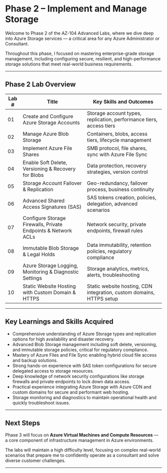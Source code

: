 # Phase 2 – Implement and Manage Storage

Welcome to Phase 2 of the AZ-104 Advanced Labs, where we dive deep into Azure Storage services — a critical area for any Azure Administrator or Consultant. 

Throughout this phase, I focused on mastering enterprise-grade storage management, including configuring secure, resilient, and high-performance storage solutions that meet real-world business requirements.

---

## Phase 2 Lab Overview

| Lab # | Title                                                        | Key Skills and Outcomes                                                   |
|-------|--------------------------------------------------------------|--------------------------------------------------------------------------|
| 01    | Create and Configure Azure Storage Accounts                  | Storage account types, replication, performance tiers, access tiers      |
| 02    | Manage Azure Blob Storage                                    | Containers, blobs, access tiers, lifecycle management                    |
| 03    | Implement Azure File Shares                                  | SMB protocol, file shares, sync with Azure File Sync                     |
| 04    | Enable Soft Delete, Versioning & Recovery for Blobs          | Data protection, recovery strategies, version control                    |
| 05    | Storage Account Failover & Replication                       | Geo-redundancy, failover process, business continuity                    |
| 06    | Advanced Shared Access Signatures (SAS)                      | SAS tokens creation, policies, delegation, advanced scenarios            |
| 07    | Configure Storage Firewalls, Private Endpoints & Network ACLs| Network security, private endpoints, firewall rules                      |
| 08    | Immutable Blob Storage & Legal Holds                         | Data immutability, retention policies, regulatory compliance             |
| 09    | Azure Storage Logging, Monitoring & Diagnostic Settings      | Storage analytics, metrics, alerts, troubleshooting                      |
| 10    | Static Website Hosting with Custom Domain & HTTPS            | Static website hosting, CDN integration, custom domains, HTTPS setup     |

---

## Key Learnings and Skills Acquired

- Comprehensive understanding of Azure Storage types and replication options for high availability and disaster recovery.
- Advanced Blob Storage management including soft delete, versioning, and immutable storage policies, critical for regulatory compliance.
- Mastery of Azure Files and File Sync enabling hybrid cloud file access and backup solutions.
- Strong hands-on experience with SAS token configurations for secure delegated access to storage resources.
- Deep knowledge of network security configurations like storage firewalls and private endpoints to lock down data access.
- Practical experience integrating Azure Storage with Azure CDN and custom domains for secure and performant web hosting.
- Storage monitoring and diagnostics to maintain operational health and quickly troubleshoot issues.

---

## Next Steps

Phase 3 will focus on **Azure Virtual Machines and Compute Resources** — a core component of infrastructure management in Azure environments.

The labs will maintain a high difficulty level, focusing on complex real-world scenarios that prepare me to confidently operate as a consultant and solve diverse customer challenges.

---
